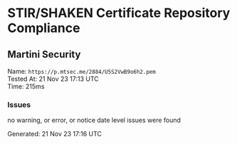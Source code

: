 # STIR/SHAKEN Certificate Repository Compliance

## Martini Security

Name: `https://p.mtsec.me/2884/U5S2VwB9o6h2.pem`\
Tested At: 21 Nov 23 17:13 UTC\
Time: 215ms

### Issues

no warning, or error, or notice date level issues were found

Generated: 21 Nov 23 17:16 UTC